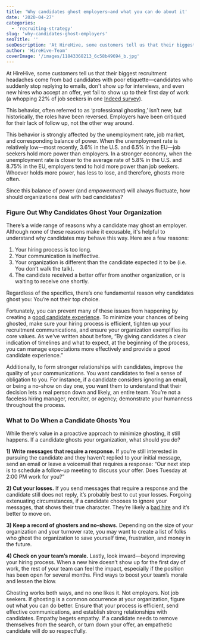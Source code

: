 ```yaml
---
title: 'Why candidates ghost employers—and what you can do about it'
date: '2020-04-27'
categories:
  - 'recruiting-strategy'
slug: 'why-candidates-ghost-employers'
seoTitle: ''
seoDescription: 'At HireHive, some customers tell us that their biggest recruitment headaches come from candidates with poor etiquette. How can you deal with bad candidates?'
author: 'HireHive-Team'
coverImage: '/images/11843368213_6c58b49694_b.jpg'
---
```


At HireHive, some customers tell us that their biggest recruitment headaches come from bad candidates with poor etiquette—candidates who suddenly stop replying to emails, don't show up for interviews, and even new hires who accept an offer, yet fail to show up to their first day of work (a whopping 22% of job seekers in one [Indeed survey](http://blog.indeed.com/2019/08/26/ghosting-guide/)).

This behavior, often referred to as ‘professional ghosting,’ isn’t new, but historically, the roles have been reversed. Employers have been critiqued for their lack of follow up, not the other way around.

This behavior is strongly affected by the unemployment rate, job market, and corresponding balance of power. When the unemployment rate is relatively low—most recently, 3.6% in the U.S. and 6.5% in the EU—job seekers hold more power than employers. In a stronger economy, when the unemployment rate is closer to the average rate of 5.8% in the U.S. and 8.75% in the EU, employers tend to hold more power than job seekers. Whoever holds more power, has less to lose, and therefore, ghosts more often.

Since this balance of power (and _empowerment_) will always fluctuate, how should organizations deal with bad candidates?

### **Figure Out Why Candidates Ghost Your Organization**

There’s a wide range of reasons why a candidate may ghost an employer. Although none of these reasons make it excusable, it's helpful to understand why candidates may behave this way. Here are a few reasons:

1. Your hiring process is too long.
2. Your communication is ineffective.
3. Your organization is different than the candidate expected it to be (i.e. You don’t walk the talk).
4. The candidate received a better offer from another organization, or is waiting to receive one shortly.

Regardless of the specifics, there’s one fundamental reason why candidates ghost you: You’re not their top choice.

Fortunately, you can prevent many of these issues from happening by creating a [good candidate experience](https://hirehive.com/good-candidate-experience-secret-happy-hire/). To minimize your chances of being ghosted, make sure your hiring process is efficient, tighten up your recruitment communications, and ensure your organization exemplifies its core values. As we’ve written about before, “By giving candidates a clear indication of timelines and what to expect, at the beginning of the process, you can manage expectations more effectively and provide a good candidate experience.”

Additionally, to form stronger relationships with candidates, improve the quality of your communications. You want candidates to feel a sense of obligation to you. For instance, if a candidate considers ignoring an email, or being a no-show on day one, you want them to understand that their decision lets a real person down and likely, an entire team. You’re not a faceless hiring manager, recruiter, or agency; demonstrate your humanness throughout the process.

### **What to Do When a Candidate Ghosts You**

While there’s value in a proactive approach to minimize ghosting, it still happens. If a candidate ghosts your organization, what should you do?

**1) Write messages that require a response.** If you’re still interested in pursuing the candidate and they haven’t replied to your initial message, send an email or leave a voicemail that requires a response: “Our next step is to schedule a follow-up meeting to discuss your offer. Does Tuesday at 2:00 PM work for you?”

**2) Cut your losses.** If you send messages that require a response and the candidate still does not reply, it’s probably best to cut your losses. Forgoing extenuating circumstances, if a candidate chooses to ignore your messages, that shows their true character. They’re likely a [bad hire](https://hirehive.com/high-cost-of-bad-hire/) and it’s better to move on.

**3) Keep a record of ghosters and no-shows.** Depending on the size of your organization and your turnover rate, you may want to create a list of folks who ghost the organization to save yourself time, frustration, and money in the future.

**4) Check on your team’s morale.** Lastly, look inward—beyond improving your hiring process. When a new hire doesn’t show up for the first day of work, the rest of your team can feel the impact, especially if the position has been open for several months. Find ways to boost your team’s morale and lessen the blow.

Ghosting works both ways, and no one likes it. Not employers. Not job seekers. If ghosting is a common occurrence at your organization, figure out what you can do better. Ensure that your process is efficient, send effective communications, and establish strong relationships with candidates. Empathy begets empathy. If a candidate needs to remove themselves from the search, or turn down your offer, an empathetic candidate will do so respectfully.
